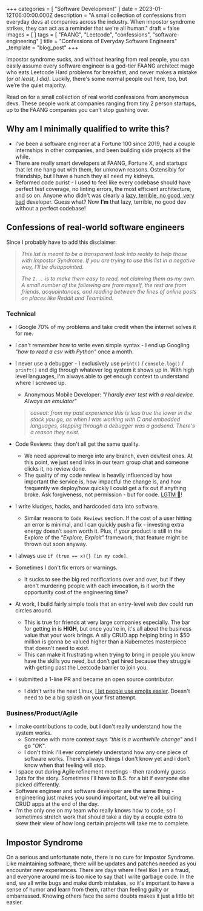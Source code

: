 +++
categories = [ "Software Development" ]
date = 2023-01-12T06:00:00.000Z
description = "A small collection of confessions from everyday devs at companies across the industry. When impostor syndrome strikes, they can act as a reminder that we're all human."
draft = false
images = [ ]
tags = [ "FAANG", "Leetcode", "confessions", "software-engineering" ]
title = "Confessions of Everyday Software Engineers"
_template = "blog_post"
+++

Impostor syndrome sucks, and without hearing from real people, you can easily assume every software engineer is a god-tier FAANG architect mage who eats Leetcode Hard problems for breakfast, and never makes a mistake (_or at least, I did)_. Luckily, there's some normal people out here, too, but we’re the quiet majority.

Read on for a small collection of real world confessions from anonymous devs. These people work at companies ranging from tiny 2 person startups, up to the FAANG companies you can't stop gushing over.

## Why am I minimally qualified to write this?

* I’ve been a software engineer at a Fortune 100 since 2019, had a couple internships in other companies, and been building side projects all the while.
* There are really smart developers at FAANG, Fortune X, and startups that let me hang out with them, for unknown reasons. Ostensibly for friendship, but I have a hunch they all need my kidneys.
* Reformed code purist - I used to feel like every codebase should have perfect test coverage, no linting errors, the most efficient architecture, and so on. Anyone who didn't was clearly a [lazy, terrible, no good, very bad](https://en.wikipedia.org/wiki/Alexander_and_the_Terrible,_Horrible,_No_Good,_Very_Bad_Day) developer. Guess what? Now **I’m** that lazy, terrible, no good dev without a perfect codebase!

## Confessions of real-world software engineers

Since I probably have to add this disclaimer:

> _This list is meant to be a transparent look into reality to help those with Impostor Syndrome. If you are trying to use this list in a negative way, I’ll be disappointed._
>
> _The `I...` is to make them easy to read, not claiming them as my own. A small number of the following are from myself, the rest are from friends, acquaintances, and reading between the lines of online posts on places like Reddit and Teamblind._

### Technical

* I Google 70% of my problems and take credit when the internet solves it for me.
* I can't remember how to write even simple syntax - I end up Googling _"how to read a csv with Python"_ once a month.
* I never use a debugger - I exclusively use `print()` / `console.log()` / `prinft()` and dig through whatever log system it shows up in. With high level languages, I'm always able to get enough context to understand where I screwed up.
  * Anonymous Mobile Developer: _"I hardly ever test with a real device. Always an emulator"_

  > _caveat: from my past experience this is less true the lower in the stack you go, as when I was working with C and embedded languages, stepping through a debugger was a godsend. There's a reason they exist._
* Code Reviews: they don't all get the same quality.
  * We need approval to merge into any branch, even dev/test ones. At this point, we just send links in our team group chat and someone clicks it, no review done.
  * The quality of my code review is heavily influenced by how important the service is, how impactful the change is, and how frequently we deploy/how quickly I could get a fix out if anything broke. Ask forgiveness, not permission - but for code. [LGTM 🙈](https://justtechdebt.com/articles/dev-already-abandoned-new-years-resolution-to-actually-read-prs/)!
* I write kludges, hacks, and hardcoded data into software.
  * Similar reasons to `Code Reviews` section. If the cost of a user hitting an error is minimal, and I can quickly push a fix - investing extra energy doesn’t seem worth it. Plus, if your product is still in the Explore of the “_Explore, Exploit_” framework, that feature might be thrown out soon anyway.
* I always use `if (true == x){} [in my code]`.
* Sometimes I don't fix errors or warnings.
  * It sucks to see the big red notifications over and over, but if they aren't murdering people with each invocation, is it worth the opportunity cost of the engineering time?
* At work, I build fairly simple tools that an entry-level web dev could run circles around.
  * This is true for friends at very large companies especially. The bar for getting in is **HIGH**, but once you're in, it's all about the business value that your work brings. A silly CRUD app helping bring in $50 million is gonna be valued higher than a Kubernetes masterpiece that doesn't need to exist.
  * This can make it frustrating when trying to bring in people you know have the skills you need, but don’t get hired because they struggle with getting past the Leetcode barrier to join you.
* I submitted a 1-line PR and became an open source contributor.
  * I didn't write the next Linux, [I let people use emojis easier](https://github.com/phibr0/obsidian-emoji-shortcodes/pull/24). Doesn't need to be a big splash on your first attempt.

### Business/Product/Agile

* I make contributions to code, but I don't really understand how the system works.
  * Someone with more context says _"this is a worthwhile change_" and I go "_OK_".
  * I don't think I'll ever completely understand how any one piece of software works. There's always things I don't know yet and i don’t know when that feeling will stop.
* I space out during Agile refinement meetings - then randomly guess 3pts for the story. Sometimes I'll have to B.S. for a bit if everyone else picked differently.
* Software engineer and software developer are the same thing - engineering just makes you sound important, but we're all building CRUD apps at the end of the day.
* I’m the only one on my team who really knows how to code, so I sometimes stretch work that should take a day by a couple extra to skew their view of how long certain projects will take me to complete.

## Impostor Syndrome

On a serious and unfortunate note, there is no cure for Impostor Syndrome. Like maintaining software, there will be updates and patches needed as you encounter new experiences. There are days where I feel like I am a fraud, and everyone around me is too nice to say that I write garbage code. In the end, we all write bugs and make dumb mistakes, so it's important to have a sense of humor and learn from them, rather than feeling guilty or embarrassed. Knowing others face the same doubts makes it just a little bit easier.
